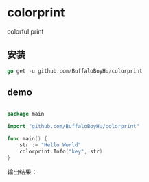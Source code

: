 # colorprint

colorful print

## 安装

```go
go get -u github.com/BuffaloBoyHu/colorprint
```

## demo

```go

package main

import "github.com/BuffaloBoyHu/colorprint"

func main() {
	str := "Hello World"
	colorprint.Info("key", str)
}
```

输出结果：
